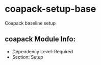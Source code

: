 # coapack-setup-base
Coapack baseline setup

## coapack Module Info:
- Dependency Level: Required
- Section: Setup
